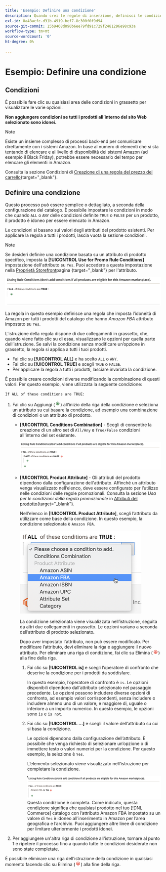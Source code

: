 ```yaml
---
title: 'Esempio: Definire una condizione'
description: Quando crei le regole di inserzione, definisci le condizioni per identificare i prodotti del catalogo Commerce da elencare in Amazon Marketplace.
exl-id: 8a48acfc-d31b-4919-bef7-8c300f0f9d94
source-git-commit: 15b9468d090b6ee79fd91c729f2481296e98c93a
workflow-type: tm+mt
source-wordcount: '0'
ht-degree: 0%

---
```


# Esempio: Definire una condizione

## Condizioni

È possibile fare clic su qualsiasi area delle condizioni in grassetto per visualizzare le varie opzioni.

**Non aggiungere condizioni se tutti i prodotti all’interno del sito Web selezionato sono idonei.**

>[!NOTE]
>
>Esiste un insieme complesso di processi back-end per comunicare direttamente con i sistemi Amazon. In base al numero di elementi che si sta tentando di elencare e al livello di disponibilità dei sistemi Amazon (ad esempio il Black Friday), potrebbe essere necessario del tempo per elencare gli elementi in Amazon.

Consulta la sezione Condizioni di [Creazione di una regola del prezzo del carrello](https://docs.magento.com/user-guide/marketing/price-rules-catalog-create.html){target=&quot;_blank&quot;}.

## Definire una condizione

Questo processo può essere semplice o dettagliato, a seconda della configurazione del catalogo. È possibile impostare le condizioni in modo che quando `ALL` o `ANY` delle condizioni definite `TRUE` o `FALSE` per un prodotto, il prodotto è idoneo per essere elencato in Amazon.

Le condizioni si basano sui valori degli attributi del prodotto esistenti. Per applicare la regola a tutti i prodotti, lascia vuota la sezione condizioni.

>[!NOTE]
>
>Se desideri definire una condizione basata su un attributo di prodotto specifico, imposta la **[!UICONTROL Use for Promo Rule Conditions]** impostazione dell&#39;attributo su `Yes`. Puoi accedere a questa impostazione nella [Proprietà Storefront](https://docs.magento.com/user-guide/catalog/product-attributes-add.html)pagina {target=&quot;_blank&quot;} per l&#39;attributo.

![Condizione - riga 1](assets/ob-listing-rule-conditions-start.png)

La regola in questo esempio definisce una regola che imposta l’idoneità di Amazon per tutti i prodotti del catalogo che hanno _Amazon FBA_ attributo impostato su `Yes`.

L’istruzione della regola dispone di due collegamenti in grassetto, che, quando viene fatto clic su di essa, visualizzano le opzioni per quella parte dell’istruzione. Se salvi la condizione senza modificare un’opzione in grassetto, la regola si applica a tutti i tuoi prodotti.

- Fai clic su **[!UICONTROL ALL]** e ha scelto `ALL` o `ANY`.
- Fai clic su **[!UICONTROL TRUE]** e scegli `TRUE` o `FALSE`.
- Per applicare la regola a tutti i prodotti, lasciare invariata la condizione.

È possibile creare condizioni diverse modificando la combinazione di questi valori. Per questo esempio, viene utilizzata la seguente condizione:

`If ALL of these conditions are TRUE:`

1. Fai clic su Aggiungi (![Icona Aggiungi](assets/btn-add-grn.png)) all’inizio della riga della condizione e seleziona un attributo su cui basare la condizione, ad esempio una combinazione di condizioni o un attributo di prodotto.

   - **[!UICONTROL Conditions Combination]** - Scegli di consentire la creazione di un altro set di `All/Any` e `True/False` condizioni all&#39;interno del set esistente.

      ![Combinazione di condizioni](assets/ob-conditions-combinations.png)

   - **[!UICONTROL Product Attribute]** - Gli attributi del prodotto dipendono dalla configurazione dell&#39;attributo. Affinché un attributo venga visualizzato nell’elenco, deve essere configurato per l’utilizzo nelle condizioni delle regole promozionali. Consulta la sezione _Usa per le condizioni della regola promozionale_ in [Attributi del prodotto](https://docs.magento.com/user-guide/stores/attributes-product.html){target=&quot;_blank&quot;}.

      Nell&#39;elenco in **[!UICONTROL Product Attribute]**, scegli l’attributo da utilizzare come base della condizione. In questo esempio, la condizione selezionata è `Amazon FBA`.

      ![Linea condizione 2, parte 2](assets/ob-condition-attribute-dropdown.png)

      La condizione selezionata viene visualizzata nell’istruzione, seguita da altri due collegamenti in grassetto. Le opzioni variano a seconda dell’attributo di prodotto selezionato.

      Dopo aver impostato l&#39;attributo, non può essere modificato. Per modificare l’attributo, devi eliminare la riga e aggiungere il nuovo attributo. Per eliminare una riga di condizione, fai clic su Elimina (![Icona Elimina](assets/btn-del-red.png)) alla fine della riga.

      1. Fai clic su **[!UICONTROL is]** e scegli l’operatore di confronto che descrive la condizione per i prodotti da soddisfare.

         In questo esempio, l’operatore di confronto è `is`. Le opzioni disponibili dipendono dall’attributo selezionato nel passaggio precedente. Le opzioni possono includere diverse opzioni di confronto, ad esempio valori corrispondenti, senza includere o includere almeno uno di un valore, e maggiore di, uguale o inferiore a un importo numerico. In questo esempio, le opzioni sono `is` e `is not`.

      1. Fai clic su **[!UICONTROL ...]** e scegli il valore dell’attributo su cui si basa la condizione.

         Le opzioni dipendono dalla configurazione dell’attributo. È possibile che venga richiesto di selezionare un’opzione o di immettere testo o valori numerici per la condizione. Per questo esempio, la selezione è `Yes`.

         L’elemento selezionato viene visualizzato nell’istruzione per completare la condizione.

         ![Linea condizione 2, parte 3](assets/ob-listing-rule-condition-is.png)
   Questa condizione è completa. Come indicato, questa condizione significa che qualsiasi prodotto nel tuo [!DNL Commerce] catalogo con l’attributo Amazon FBA impostato su un valore di `Yes` è idoneo all’inserimento in Amazon per l’area geografica e l’archivio. Puoi aggiungere altre linee di condizione per limitare ulteriormente i prodotti idonei.

1. Per aggiungere un&#39;altra riga di condizione all&#39;istruzione, tornare al punto 1 e ripetere il processo fino a quando tutte le condizioni desiderate non sono state completate.

È possibile eliminare una riga dell’istruzione della condizione in qualsiasi momento facendo clic su Elimina (![Icona Elimina](assets/btn-del-red.png)) alla fine della riga.
